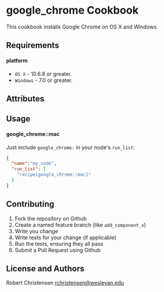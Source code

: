 google_chrome Cookbook
====================
This cookbook installs Google Chrome on OS X and Windows.

Requirements
------------
#### platform
- `OS X` - 10.6.8 or greater.
- `Windows` - 7.0 or greater.

Attributes
----------

Usage
-----
#### google_chrome::mac

Just include `google_chrome:` in your node's `run_list`:

```json
{
  "name":"my_node",
  "run_list": [
    "recipe[google_chrome::mac]"
  ]
}
```

Contributing
------------

1. Fork the repository on Github
2. Create a named feature branch (like `add_component_x`)
3. Write you change
4. Write tests for your change (if applicable)
5. Run the tests, ensuring they all pass
6. Submit a Pull Request using Github

License and Authors
-------------------
Robert Christensen <rchristensen@wesleyan.edu>